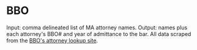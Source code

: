 BBO
===

Input: comma delineated list of MA attorney names. Output: names plus each attorney's BBO# and year of admittance to the bar. All data scraped from the [BBO's attorney lookup site](http://massbbo.org/bbolookup.php).
